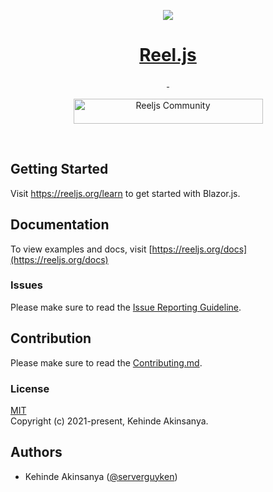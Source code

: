 <p align="center">
  <a href="https://reeljs.org">
    <img src="https://reeljs-cdn.netlify.app/imgs/icon/Reel_icon-small.png" width="auto" height="auto">
    <h1 align="center">Reel.js</h1>
  </a>
</p>

<p align="center">
  <a aria-label="NPM version" href="https://www.npmjs.com/package/reeljs">
    <img alt="" src="https://img.shields.io/npm/v/reeljs?color=0&style=for-the-badge">
  </a>
  <a aria-label="License" href="https://github.com/reeljs/reel/LICENSE.md">
    <img alt="" src="https://img.shields.io/github/license/reeljs/blazor?style=for-the-badge">
  </a>

  <br>

  <br>

  <a aria-label="Join the community on GitHub" href="https://github.com/reeljs/reel/discussions">
    <img alt="Reeljs Community" width="303" height="40" src="https://reeljs-cdn.netlify.app/imgs/Reel_community.png">
  </a>
</p>

<br>

## Getting Started

Visit <a aria-label="reel.js learn" href="https://reeljs.org/learn">https://reeljs.org/learn</a> to get started with Blazor.js.

## Documentation

To view examples and docs, visit  [https://reeljs.org/docs](https://reeljs.org/docs)

### Issues

Please make sure to read the [Issue Reporting Guideline](/CONTRIBUTION.md#issue-reporting-guideline).

## Contribution

Please make sure to read the [Contributing.md](/CONTRIBUTION.md).

### License

[MIT](/LICENCSE.md)
<br>
Copyright (c) 2021-present, Kehinde Akinsanya.

## Authors

- Kehinde Akinsanya ([@serverguyken](https://github.com/serverguyken))